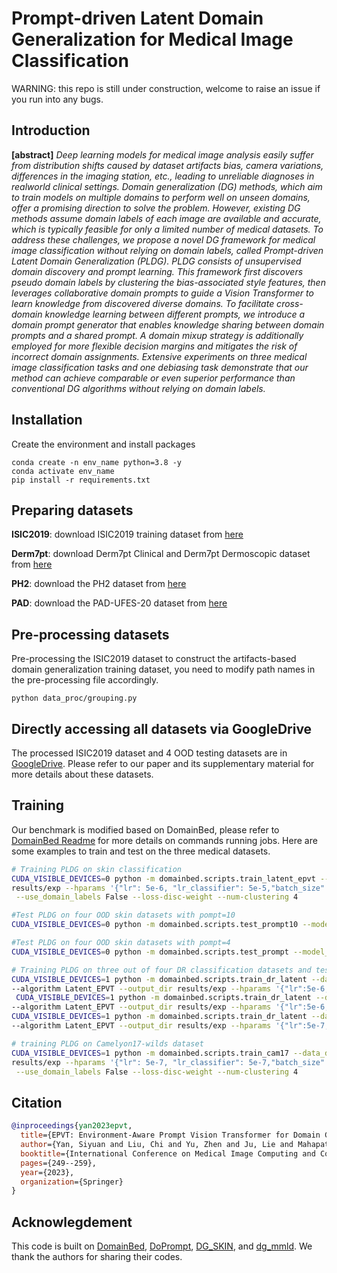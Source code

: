 # Prompt-driven Latent Domain Generalization for Medical Image Classification

WARNING: this repo is still under construction, welcome to raise an issue if you run into any bugs.

## Introduction
**[abstract]** *Deep learning models for medical image analysis easily suffer from distribution shifts caused by dataset
artifacts bias, camera variations, differences in the imaging station, etc., leading to unreliable diagnoses in realworld clinical settings. Domain generalization (DG) methods, which aim to train models on multiple domains to perform well on unseen domains, offer a promising direction to
solve the problem. However, existing DG methods assume
domain labels of each image are available and accurate,
which is typically feasible for only a limited number of
medical datasets. To address these challenges, we propose
a novel DG framework for medical image classification
without relying on domain labels, called Prompt-driven
Latent Domain Generalization (PLDG). PLDG consists of
unsupervised domain discovery and prompt learning. This
framework first discovers pseudo domain labels by clustering the bias-associated style features, then leverages collaborative domain prompts to guide a Vision Transformer
to learn knowledge from discovered diverse domains. To
facilitate cross-domain knowledge learning between different prompts, we introduce a domain prompt generator that
enables knowledge sharing between domain prompts and
a shared prompt. A domain mixup strategy is additionally
employed for more flexible decision margins and mitigates
the risk of incorrect domain assignments. Extensive experiments on three medical image classification tasks and one
debiasing task demonstrate that our method can achieve
comparable or even superior performance than conventional DG algorithms without relying on domain labels.*


## Installation
Create the environment and install packages
```
conda create -n env_name python=3.8 -y
conda activate env_name
pip install -r requirements.txt
```

## Preparing datasets

**ISIC2019**: download ISIC2019 training dataset from [here](https://challenge.isic-archive.com/data/#2019)

**Derm7pt**: download Derm7pt Clinical and Derm7pt Dermoscopic dataset from [here](https://derm.cs.sfu.ca/Welcome.html)

**PH2**: download the PH2 dataset from [here](https://www.fc.up.pt/addi/ph2%20database.html)

**PAD**: download the PAD-UFES-20 dataset from [here](https://paperswithcode.com/dataset/pad-ufes-20)

## Pre-processing datasets

Pre-processing the ISIC2019 dataset to construct the artifacts-based domain generalization training dataset, you need to modify path names in the pre-processing file accordingly.
```
python data_proc/grouping.py
```

## Directly accessing all datasets via GoogleDrive

The processed ISIC2019 dataset  and 4 OOD testing datasets are in [GoogleDrive](https://drive.google.com/file/d/12SoMs_44jD4mRT6JEyIfdjBa4Fw07i2m/view?usp=sharing).
Please refer to our paper and its supplementary material for more details about these datasets.

## Training

Our benchmark is modified based on DomainBed, please refer to [DomainBed Readme](https://github.com/facebookresearch/DomainBed) for more details on commands running jobs. Here are some examples to train and test on the three medical datasets.

```sh
# Training PLDG on skin classification
CUDA_VISIBLE_DEVICES=0 python -m domainbed.scripts.train_latent_epvt --data_dir=./domainbed/data/ --steps 5900 --dataset DG_Dataset --test_env 0 --algorithm Latent_EPVT --output_dir \
results/exp --hparams '{"lr": 5e-6, "lr_classifier": 5e-5,"batch_size":130,"wd_classifier": 1e-2, "prompt_dim":4}' --exp 'epvt_5e-6-5e-5_p4' --ood_vis True --clustering True \
 --use_domain_labels False --loss-disc-weight --num-clustering 4

#Test PLDG on four OOD skin datasets with pompt=10
CUDA_VISIBLE_DEVICES=0 python -m domainbed.scripts.test_prompt10 --model_name 'model_name.pkl'

#Test PLDG on four OOD skin datasets with pompt=4
CUDA_VISIBLE_DEVICES=0 python -m domainbed.scripts.test_prompt --model_name 'model_name.pkl'

# Training PLDG on three out of four DR classification datasets and testing on the remaining one
CUDA_VISIBLE_DEVICES=1 python -m domainbed.scripts.train_dr_latent --data_dir=./domainbed/data/ --steps 1000 --dataset Latent_DR_Dataset --test_envs 0 --val_envs 1 \
--algorithm Latent_EPVT --output_dir results/exp --hparams '{"lr":5e-6, "lr_classifier": 5e-5,"batch_size":130,"wd_classifier":1e-5,"prompt_dim":10,"seed":1}' --exp 'latent_dr_eyepacs_p10' --clustering True
 CUDA_VISIBLE_DEVICES=1 python -m domainbed.scripts.train_dr_latent --data_dir=./domainbed/data/ --steps 5697 --dataset Latent_DR_Dataset --test_envs 2 --val_envs 1 \
--algorithm Latent_EPVT --output_dir results/exp --hparams '{"lr":5e-6, "lr_classifier": 5e-5,"batch_size":130,"wd_classifier":1e-5}' --exp 'latent_dr_m2' --clustering True 
CUDA_VISIBLE_DEVICES=1 python -m domainbed.scripts.train_dr_latent --data_dir=./domainbed/data/ --steps 5697 --dataset Latent_DR_Dataset --test_envs 3 --val_envs 1 \
--algorithm Latent_EPVT --output_dir results/exp --hparams '{"lr":5e-7, "lr_classifier": 5e-6,"batch_size":130,"wd_classifier":1e-5}' --exp 'latent_dr_aptos_5e-7' --clustering True

# training PLDG on Camelyon17-wilds dataset
CUDA_VISIBLE_DEVICES=1 python -m domainbed.scripts.train_cam17 --data_dir=./domainbed/data/ --steps 5900 --dataset DG_Dataset --test_env 0 --algorithm Latent_EPVT --output_dir \
results/exp --hparams '{"lr": 5e-7, "lr_classifier": 5e-7,"batch_size":130,"wd_classifier": 1e-4, "prompt_dim":4}' --exp 'epvt_5e-7_5e-7_1e-4_sne_exp' --ood_vis True --clustering True \
 --use_domain_labels False --loss-disc-weight --num-clustering 4

```



## Citation

```bibtex
@inproceedings{yan2023epvt,
  title={EPVT: Environment-Aware Prompt Vision Transformer for Domain Generalization in Skin Lesion Recognition},
  author={Yan, Siyuan and Liu, Chi and Yu, Zhen and Ju, Lie and Mahapatra, Dwarikanath and Mar, Victoria and Janda, Monika and Soyer, Peter and Ge, Zongyuan},
  booktitle={International Conference on Medical Image Computing and Computer-Assisted Intervention},
  pages={249--259},
  year={2023},
  organization={Springer}
}
```

## Acknowlegdement

This code is built on [DomainBed](https://github.com/facebookresearch/DomainBed), [DoPrompt](https://github.com/zhengzangw/DoPrompt), [DG_SKIN](https://github.com/alceubissoto/artifact-generalization-skin), and [dg_mmld](https://github.com/mil-tokyo/dg_mmld). We thank the authors for sharing their codes.

